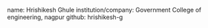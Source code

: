 name: Hrishikesh Ghule
institution/company: Government College of engineering, nagpur
github: hrishikesh-g
